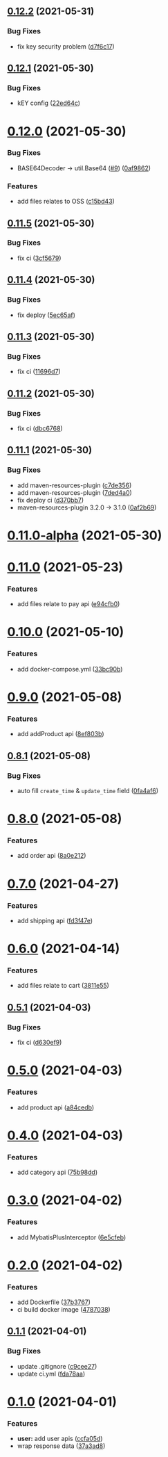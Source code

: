 ## [0.12.2](https://github.com/kongmoumou/jiucai-service/compare/v0.12.1...v0.12.2) (2021-05-31)


### Bug Fixes

* fix key security problem ([d7f6c17](https://github.com/kongmoumou/jiucai-service/commit/d7f6c17595395d390a9f5d94734db4ced3d525f8))



## [0.12.1](https://github.com/kongmoumou/jiucai-service/compare/v0.12.0...v0.12.1) (2021-05-30)


### Bug Fixes

* kEY config ([22ed64c](https://github.com/kongmoumou/jiucai-service/commit/22ed64ca34f937e645c0c943586d11bab1960910))



# [0.12.0](https://github.com/kongmoumou/jiucai-service/compare/v0.11.5...v0.12.0) (2021-05-30)


### Bug Fixes

* BASE64Decoder -> util.Base64 ([#9](https://github.com/kongmoumou/jiucai-service/issues/9)) ([0af9862](https://github.com/kongmoumou/jiucai-service/commit/0af986242b8fe29b4ad35745d9ee011e51326070))


### Features

* add files relates to OSS ([c15bd43](https://github.com/kongmoumou/jiucai-service/commit/c15bd4326af8701db1e982b8e236178b2ee5242c))



## [0.11.5](https://github.com/kongmoumou/jiucai-service/compare/v0.11.4...v0.11.5) (2021-05-30)


### Bug Fixes

* fix ci ([3cf5679](https://github.com/kongmoumou/jiucai-service/commit/3cf5679fcacaa8797e01b92331c10374d112c71b))



## [0.11.4](https://github.com/kongmoumou/jiucai-service/compare/v0.11.3...v0.11.4) (2021-05-30)


### Bug Fixes

* fix deploy ([5ec65af](https://github.com/kongmoumou/jiucai-service/commit/5ec65af4317a2ff3349024483d10cdd7cb0b444e))



## [0.11.3](https://github.com/kongmoumou/jiucai-service/compare/v0.11.2...v0.11.3) (2021-05-30)


### Bug Fixes

* fix ci ([11696d7](https://github.com/kongmoumou/jiucai-service/commit/11696d7faada2cc9223db8ae4ceaaf60cfa7406a))



## [0.11.2](https://github.com/kongmoumou/jiucai-service/compare/v0.11.1...v0.11.2) (2021-05-30)


### Bug Fixes

* fix ci ([dbc6768](https://github.com/kongmoumou/jiucai-service/commit/dbc676820a52d0d86737248f76ce4a778281e56a))



## [0.11.1](https://github.com/kongmoumou/jiucai-service/compare/v0.11.0-alpha...v0.11.1) (2021-05-30)


### Bug Fixes

* add maven-resources-plugin ([c7de356](https://github.com/kongmoumou/jiucai-service/commit/c7de356b126e2ea270223e18f8400dc47cb1a90c))
* add maven-resources-plugin ([7ded4a0](https://github.com/kongmoumou/jiucai-service/commit/7ded4a0fdd349aff13f5049b2c66822830f52eff))
* fix deploy ci ([d370bb7](https://github.com/kongmoumou/jiucai-service/commit/d370bb7e4548c32b21b2981043fc6a086ee11077))
* maven-resources-plugin 3.2.0 -> 3.1.0 ([0af2b69](https://github.com/kongmoumou/jiucai-service/commit/0af2b69ff0ddf41a4a276009d49dba34ee9ed6d9))



# [0.11.0-alpha](https://github.com/kongmoumou/jiucai-service/compare/v0.11.0...v0.11.0-alpha) (2021-05-30)



# [0.11.0](https://github.com/kongmoumou/jiucai-service/compare/v0.10.0...v0.11.0) (2021-05-23)


### Features

* add files relate to pay api ([e94cfb0](https://github.com/kongmoumou/jiucai-service/commit/e94cfb0d22fb019a25f34bfd3a2384d13c442638))



# [0.10.0](https://github.com/kongmoumou/jiucai-service/compare/v0.9.0...v0.10.0) (2021-05-10)


### Features

* add docker-compose.yml ([33bc90b](https://github.com/kongmoumou/jiucai-service/commit/33bc90b673dc99e2e47a7715554c2fb0f7f7a73d))



# [0.9.0](https://github.com/kongmoumou/jiucai-service/compare/v0.8.1...v0.9.0) (2021-05-08)


### Features

* add addProduct api ([8ef803b](https://github.com/kongmoumou/jiucai-service/commit/8ef803bf41ff23d1d7c167ad1d66a554029978af))



## [0.8.1](https://github.com/kongmoumou/jiucai-service/compare/v0.8.0...v0.8.1) (2021-05-08)


### Bug Fixes

* auto fill `create_time` & `update_time` field ([0fa4af6](https://github.com/kongmoumou/jiucai-service/commit/0fa4af693bde50431cd431542e401c37af8c09bf))



# [0.8.0](https://github.com/kongmoumou/jiucai-service/compare/v0.7.0...v0.8.0) (2021-05-08)


### Features

* add order api ([8a0e212](https://github.com/kongmoumou/jiucai-service/commit/8a0e21297e8b484a6b6cc13a69d7f54078088a7b))



# [0.7.0](https://github.com/kongmoumou/jiucai-service/compare/v0.6.0...v0.7.0) (2021-04-27)


### Features

* add shipping api ([fd3f47e](https://github.com/kongmoumou/jiucai-service/commit/fd3f47ef7c65289415512e1af13d0c591e5aafb1))



# [0.6.0](https://github.com/kongmoumou/jiucai-service/compare/v0.5.1...v0.6.0) (2021-04-14)


### Features

* add files relate to cart ([3811e55](https://github.com/kongmoumou/jiucai-service/commit/3811e55626902b28f2bab77941830784ec5753c4))



## [0.5.1](https://github.com/kongmoumou/jiucai-service/compare/v0.5.0...v0.5.1) (2021-04-03)


### Bug Fixes

* fix ci ([d630ef9](https://github.com/kongmoumou/jiucai-service/commit/d630ef90f1c6482ad0f60fe6cf292f08cbb48130))



# [0.5.0](https://github.com/kongmoumou/jiucai-service/compare/v0.4.0...v0.5.0) (2021-04-03)


### Features

* add product api ([a84cedb](https://github.com/kongmoumou/jiucai-service/commit/a84cedb7499a3cd714ea83f53405e6b7cb7026c6))



# [0.4.0](https://github.com/kongmoumou/jiucai-service/compare/v0.3.0...v0.4.0) (2021-04-03)


### Features

* add category api ([75b98dd](https://github.com/kongmoumou/jiucai-service/commit/75b98dd4d4ac64d5de6cccdf1d1b6f68c0002288))



# [0.3.0](https://github.com/kongmoumou/jiucai-service/compare/v0.2.0...v0.3.0) (2021-04-02)


### Features

* add MybatisPlusInterceptor ([6e5cfeb](https://github.com/kongmoumou/jiucai-service/commit/6e5cfeb2006f52e8824f076c565f5a97b73bf8f3))



# [0.2.0](https://github.com/kongmoumou/jiucai-service/compare/v0.1.1...v0.2.0) (2021-04-02)


### Features

* add Dockerfile ([37b3767](https://github.com/kongmoumou/jiucai-service/commit/37b37671d77b2ad0bb3179321f11351d1d1588f3))
* ci build docker image ([4787038](https://github.com/kongmoumou/jiucai-service/commit/47870382139a6319d688f53d09c175ce108dbaa5))



## [0.1.1](https://github.com/kongmoumou/jiucai-service/compare/v0.1.0...v0.1.1) (2021-04-01)


### Bug Fixes

* update .gitignore ([c9cee27](https://github.com/kongmoumou/jiucai-service/commit/c9cee274a7ba3a1c9c3535af8c60e149092e3cb0))
* update ci.yml ([fda78aa](https://github.com/kongmoumou/jiucai-service/commit/fda78aa140c7bcaf2ba73dfa16008cdafb1601fb))



# [0.1.0](https://github.com/kongmoumou/jiucai-service/compare/37a3ad834f6486b08aa8586bb0fa0173d6ea54a9...v0.1.0) (2021-04-01)


### Features

* **user:** add user apis ([ccfa05d](https://github.com/kongmoumou/jiucai-service/commit/ccfa05d9435d5189057c054f2f3e9428da3e2673))
* wrap response data ([37a3ad8](https://github.com/kongmoumou/jiucai-service/commit/37a3ad834f6486b08aa8586bb0fa0173d6ea54a9))




